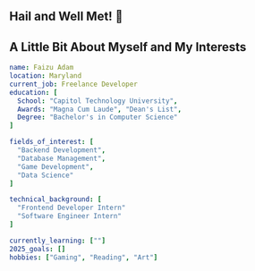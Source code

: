 ## Hail and Well Met! 👋

<!--
**Metal-King-Boo/Metal-King-Boo** is a ✨ _special_ ✨ repository because its `README.md` (this file) appears on your GitHub profile.

Here are some ideas to get you started:

- 🔭 I’m currently working on ...
- 🌱 I’m currently learning ...
- 👯 I’m looking to collaborate on ...
- 🤔 I’m looking for help with ...
- 💬 Ask me about ...
- 📫 How to reach me: ...
- 😄 Pronouns: ...
- ⚡ Fun fact: ...
-->

## A Little Bit About Myself and My Interests

```yaml
name: Faizu Adam
location: Maryland
current_job: Freelance Developer
education: [
  School: "Capitol Technology University",
  Awards: "Magna Cum Laude", "Dean's List",
  Degree: "Bachelor's in Computer Science"
]

fields_of_interest: [
  "Backend Development",
  "Database Management",
  "Game Development",
  "Data Science"
]

technical_background: [
  "Frontend Developer Intern"
  "Software Engineer Intern"
]

currently_learning: [""]
2025_goals: []
hobbies: ["Gaming", "Reading", "Art"]
```
